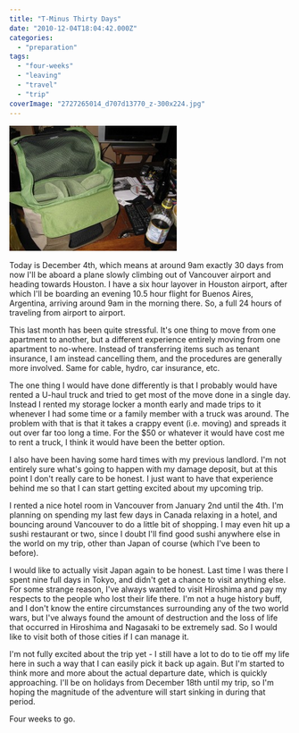 ```yaml
---
title: "T-Minus Thirty Days"
date: "2010-12-04T18:04:42.000Z"
categories: 
  - "preparation"
tags: 
  - "four-weeks"
  - "leaving"
  - "travel"
  - "trip"
coverImage: "2727265014_d707d13770_z-300x224.jpg"
---
```


[![](images/2727265014_d707d13770_z-300x224.jpg "Bag")](http://www.migratorynerd.com/wordpress/wp-content/uploads/2010/12/2727265014_d707d13770_z.jpg)

Today is December 4th, which means at around 9am exactly 30 days from now I'll be aboard a plane slowly climbing out of Vancouver airport and heading towards Houston. I have a six hour layover in Houston airport, after which I'll be boarding an evening 10.5 hour flight for Buenos Aires, Argentina, arriving around 9am in the morning there. So, a full 24 hours of traveling from airport to airport.

This last month has been quite stressful. It's one thing to move from one apartment to another, but a different experience entirely moving from one apartment to no-where. Instead of transferring items such as tenant insurance, I am instead cancelling them, and the procedures are generally more involved. Same for cable, hydro, car insurance, etc.

The one thing I would have done differently is that I probably would have rented a U-haul truck and tried to get most of the move done in a single day. Instead I rented my storage locker a month early and made trips to it whenever I had some time or a family member with a truck was around. The problem with that is that it takes a crappy event (i.e. moving) and spreads it out over far too long a time. For the $50 or whatever it would have cost me to rent a truck, I think it would have been the better option.

I also have been having some hard times with my previous landlord. I'm not entirely sure what's going to happen with my damage deposit, but at this point I don't really care to be honest. I just want to have that experience behind me so that I can start getting excited about my upcoming trip.

I rented a nice hotel room in Vancouver from January 2nd until the 4th. I'm planning on spending my last few days in Canada relaxing in a hotel, and bouncing around Vancouver to do a little bit of shopping. I may even hit up a sushi restaurant or two, since I doubt I'll find good sushi anywhere else in the world on my trip, other than Japan of course (which I've been to before).

I would like to actually visit Japan again to be honest. Last time I was there I spent nine full days in Tokyo, and didn't get a chance to visit anything else. For some strange reason, I've always wanted to visit Hiroshima and pay my respects to the people who lost their life there. I'm not a huge history buff, and I don't know the entire circumstances surrounding any of the two world wars, but I've always found the amount of destruction and the loss of life that occurred in Hiroshima and Nagasaki to be extremely sad. So I would like to visit both of those cities if I can manage it.

I'm not fully excited about the trip yet - I still have a lot to do to tie off my life here in such a way that I can easily pick it back up again. But I'm started to think more and more about the actual departure date, which is quickly approaching. I'll be on holidays from December 18th until my trip, so I'm hoping the magnitude of the adventure will start sinking in during that period.

Four weeks to go.
